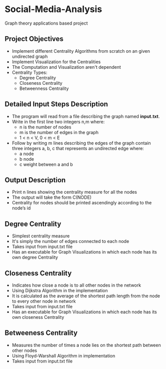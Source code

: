 # Social-Media-Analysis
Graph theory applications based project

## Project Objectives
* Implement different Centrality Algorithms from scratch on an given undirected graph
* Implement Visualization for the Centralities
* The Computation and Visualization aren't dependent
* Centrality Types:
  + Degree Centrality
  + Closeness Centrality
  + Betweenness Centrality

## Detailed Input Steps Description
* The program will read from a file describing the graph named __input.txt__.
* Write in the first line two integers n,m where:
  + n is the number of nodes
  + m is the number of edges in the graph
  + 1 < n < V, 0 < m < E
* Follow by writing m lines describing the edges of the graph contain three integers a, b, c that represents an undirected edge where:
  + a node
  + b node
  + c weight between a and b

## Output Description
* Print n lines showing the centrality measure for all the nodes
* The output will take the form C(NODE)
* Centrality for nodes should be printed ascendingly according to the node’s id

## Degree Centrality
* Simplest centrality measure
* It's simply the number of edges connected to each node
* Takes input from input.txt file
* Has an executable for Graph Visualizations in which each node has its own degree Centrality

## Closeness Centrality
* Indicates how close a node is to all other nodes in the network
* Using Dijkstra Algorithm in the implementation
* It is calculated as the average of the shortest path length from the node to every other node in network
* Takes input from input.txt file
* Has an executable for Graph Visualizations in which each node has its own closeness Centrality

## Betweeness Centrality
* Measures the number of times a node lies on the shortest path between other nodes
* Using Floyd-Warshall Algorithm in implementation
* Takes input from input.txt file

